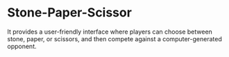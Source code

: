 # Stone-Paper-Scissor
 It provides a user-friendly interface where players can choose between stone, paper, or scissors, and then compete against a computer-generated opponent.
